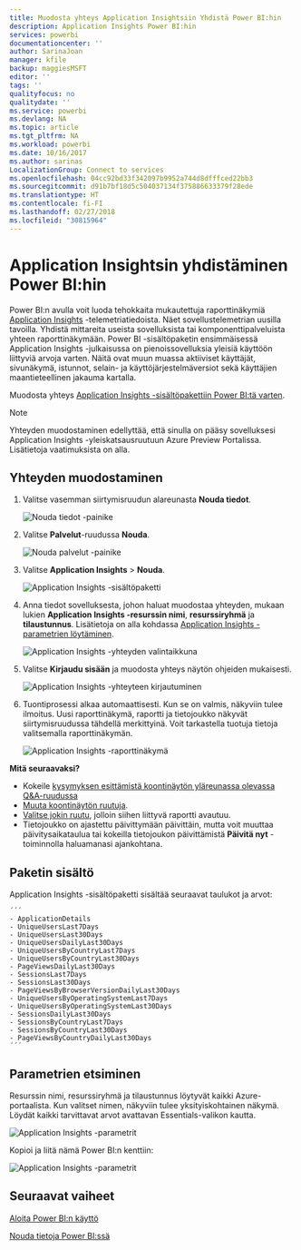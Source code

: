 ```yaml
---
title: Muodosta yhteys Application Insightsiin Yhdistä Power BI:hin
description: Application Insights Power BI:hin
services: powerbi
documentationcenter: ''
author: SarinaJoan
manager: kfile
backup: maggiesMSFT
editor: ''
tags: ''
qualityfocus: no
qualitydate: ''
ms.service: powerbi
ms.devlang: NA
ms.topic: article
ms.tgt_pltfrm: NA
ms.workload: powerbi
ms.date: 10/16/2017
ms.author: sarinas
LocalizationGroup: Connect to services
ms.openlocfilehash: 04cc92bd33f342097b9952a744d8dfffced22bb3
ms.sourcegitcommit: d91b7bf18d5c504037134f375886633379f28ede
ms.translationtype: HT
ms.contentlocale: fi-FI
ms.lasthandoff: 02/27/2018
ms.locfileid: "30815964"
---
```

# <a name="connect-to-application-insights-with-power-bi"></a>Application Insightsin yhdistäminen Power BI:hin
Power BI:n avulla voit luoda tehokkaita mukautettuja raporttinäkymiä [Application Insights](https://azure.microsoft.com/documentation/articles/app-insights-overview/) -telemetriatiedoista. Näet sovellustelemetrian uusilla tavoilla. Yhdistä mittareita useista sovelluksista tai komponenttipalveluista yhteen raporttinäkymään. Power BI -sisältöpaketin ensimmäisessä Application Insights -julkaisussa on pienoissovelluksia yleisiä käyttöön liittyviä arvoja varten. Näitä ovat muun muassa aktiiviset käyttäjät, sivunäkymä, istunnot, selain- ja käyttöjärjestelmäversiot sekä käyttäjien maantieteellinen jakauma kartalla.

Muodosta yhteys [Application Insights -sisältöpakettiin Power BI:tä varten](https://app.powerbi.com/getdata/services/application-insights).

>[!NOTE]
>Yhteyden muodostaminen edellyttää, että sinulla on pääsy sovelluksesi Application Insights -yleiskatsausruutuun Azure Preview Portalissa. Lisätietoja vaatimuksista on alla.

## <a name="how-to-connect"></a>Yhteyden muodostaminen
1. Valitse vasemman siirtymisruudun alareunasta **Nouda tiedot**.
   
    ![Nouda tiedot -painike](media/service-connect-to-application-insights/pbi_getdata.png)
2. Valitse **Palvelut**-ruudussa **Nouda**.
   
    ![Nouda palvelut -painike](media/service-connect-to-application-insights/pbi_getservices.png)
3. Valitse **Application Insights** > **Nouda**.
   
    ![Application Insights -sisältöpaketti](media/service-connect-to-application-insights/appinsights.png)
4. Anna tiedot sovelluksesta, johon haluat muodostaa yhteyden, mukaan lukien **Application Insights -resurssin nimi**, **resurssiryhmä** ja **tilaustunnus**. Lisätietoja on alla kohdassa [Application Insights -parametrien löytäminen](#FindingAppInsightsParams).
   
    ![Application Insights -yhteyden valintaikkuna](media/service-connect-to-application-insights/pbi_contpkappinsitconnectndialog.png)    
5. Valitse **Kirjaudu sisään** ja muodosta yhteys näytön ohjeiden mukaisesti.
   
    ![Application Insights -yhteyteen kirjautuminen](media/service-connect-to-application-insights/pbi_contpkappinsitconnectn2.png)
6. Tuontiprosessi alkaa automaattisesti. Kun se on valmis, näkyviin tulee ilmoitus. Uusi raporttinäkymä, raportti ja tietojoukko näkyvät siirtymisruudussa tähdellä merkittyinä.  Voit tarkastella tuotuja tietoja valitsemalla raporttinäkymän.
   
    ![Application Insights -raporttinäkymä](media/service-connect-to-application-insights/pbi_contpkappinsitdash.png)

**Mitä seuraavaksi?**

* Kokeile [kysymyksen esittämistä koontinäytön yläreunassa olevassa Q&A-ruudussa](power-bi-q-and-a.md)
* [Muuta koontinäytön ruutuja](service-dashboard-edit-tile.md).
* [Valitse jokin ruutu](service-dashboard-tiles.md), jolloin siihen liittyvä raportti avautuu.
* Tietojoukko on ajastettu päivittymään päivittäin, mutta voit muuttaa päivitysaikataulua tai kokeilla tietojoukon päivittämistä **Päivitä nyt** -toiminnolla haluamanasi ajankohtana.

## <a name="whats-included"></a>Paketin sisältö
Application Insights -sisältöpaketti sisältää seuraavat taulukot ja arvot:  

    ´´´
    - ApplicationDetails  
    - UniqueUsersLast7Days   
    - UniqueUsersLast30Days   
    - UniqueUsersDailyLast30Days  
    - UniqueUsersByCountryLast7Days  
    - UniqueUsersByCountryLast30Days   
    - PageViewsDailyLast30Days   
    - SessionsLast7Days   
    - SessionsLast30Days  
    - PageViewsByBrowserVersionDailyLast30Days   
    - UniqueUsersByOperatingSystemLast7Days   
    - UniqueUsersByOperatingSystemLast30Days    
    - SessionsDailyLast30Days   
    - SessionsByCountryLast7Days   
    - SessionsByCountryLast30Days   
    - PageViewsByCountryDailyLast30Days  
    ´´´ 

<a name="FindingAppInsightsParams"></a>

## <a name="finding-parameters"></a>Parametrien etsiminen
Resurssin nimi, resurssiryhmä ja tilaustunnus löytyvät kaikki Azure-portaalista. Kun valitset nimen, näkyviin tulee yksityiskohtainen näkymä. Löydät kaikki tarvittavat arvot avattavan Essentials-valikon kautta.

![Application Insights -parametrit](media/service-connect-to-application-insights/pbi_contpkappinsitparams.png)

Kopioi ja liitä nämä Power BI:n kenttiin:

![Application Insights -parametrit](media/service-connect-to-application-insights/pbi_contpkappinsitparam2.png)

## <a name="next-steps"></a>Seuraavat vaiheet
[Aloita Power BI:n käyttö](service-get-started.md)

[Nouda tietoja Power BI:ssä](service-get-data.md)

